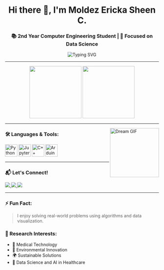 <h1 align="center">Hi there 👋, I'm Moldez Ericka Sheen C.</h1>
<h3 align="center">📚 2nd Year Computer Engineering Student | 🎯 Focused on Data Science</h3>

<p align="center">
  <img src="https://readme-typing-svg.herokuapp.com?font=Fira+Code&size=20&duration=3000&pause=1000&center=true&vCenter=true&width=450&lines=Welcome+to+my+GitHub!;I+love+turning+data+into+insight.;Always+curious%2C+always+learning.🚀" alt="Typing SVG" />
</p>

---

<div align="center">
  <img src="https://github-readme-stats.vercel.app/api?username=Esmoldez&show_icons=true&theme=dracula&count_private=true&hide_border=false" height="170" />
  <img src="https://github-readme-stats.vercel.app/api/top-langs/?username=Esmoldez&layout=compact&theme=dracula&langs_count=6&hide_border=false" height="170" />
</div>

---

<img align="right" src="https://livingbydisney.com/wp-content/uploads/2015/09/got-a-dream-gif.gif" height="160" alt="Dream GIF" />

### 🛠️ Languages & Tools:
<div align="left">
  <img src="https://cdn.jsdelivr.net/gh/devicons/devicon/icons/python/python-original.svg" height="40" alt="Python" />
  <img src="https://cdn.jsdelivr.net/gh/devicons/devicon/icons/jupyter/jupyter-original.svg" height="40" alt="Jupyter" />
  <img src="https://cdn.jsdelivr.net/gh/devicons/devicon/icons/cplusplus/cplusplus-original.svg" height="40" alt="C++" />
  <img src="https://cdn.jsdelivr.net/gh/devicons/devicon/icons/arduino/arduino-original.svg" height="40" alt="Arduino" />
</div>

---

### 📬 Let's Connect!

<div align="left">
  <a href="mailto:qesmoldez@tip.edu.ph" target="_blank">
    <img src="https://img.shields.io/badge/Email-qesmoldez@tip.edu.ph-D14836?style=for-the-badge&logo=gmail&logoColor=white" />
  </a>
  <a href="https://www.facebook.com/" target="_blank">
    <img src="https://img.shields.io/badge/Facebook-1877F2?style=for-the-badge&logo=facebook&logoColor=white" />
  </a>
  <a href="https://www.linkedin.com/feed/?trk=guest_homepage-basic_google-one-tap-submit" target="_blank">
    <img src="https://img.shields.io/badge/LinkedIn-0A66C2?style=for-the-badge&logo=linkedin&logoColor=white" />
  </a>
</div>

---

### ⚡ Fun Fact:
> I enjoy solving real-world problems using algorithms and data visualization.

### 🔬 Research Interests:
- 🏥 Medical Technology  
- 🌱 Environmental Innovation  
- 🌍 Sustainable Solutions  
- 🧠 Data Science and AI in Healthcare
